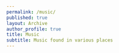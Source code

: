 ```yaml
---
permalink: /music/
published: true
layout: Archive
author_profile: true
title: Music
subtitle: Music found in various places
---
```

